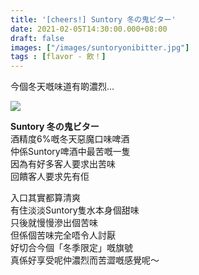 ```yaml
---
title: '[cheers!] Suntory 冬の鬼ビター'
date: 2021-02-05T14:30:00.000+08:00
draft: false
images: ["/images/suntoryonibitter.jpg"]
tags : [flavor - 飲！]
---
```


今個冬天嘅味道有啲濃烈... 

![](/images/suntoryonibitter.jpg)

**Suntory 冬の鬼ビター**  
酒精度6%嘅冬天惡魔口味啤酒  
仲係Suntory啤酒中最苦嘅一隻  
因為有好多客人要求出苦味  
回饋客人要求先有佢  
  
入口其實都算清爽  
有住淡淡Suntory隻水本身個甜味  
只後就慢慢滲出個苦味  
但係個苦味完全唔令人討厭  
好切合今個「冬季限定」嘅旗號  
真係好享受呢仲濃烈而苦澀嘅感覺呢～  
